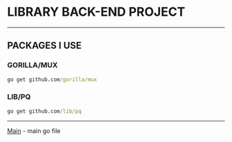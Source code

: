 # LIBRARY BACK-END PROJECT

---
## PACKAGES  I USE

### GORILLA/MUX
``` cmd
go get github.com/gorilla/mux
```
### LIB/PQ
``` cmd
go get github.com/lib/pq
```
---
[Main](https://github.com/mkaganm/libraryApiProject/blob/main/src/main.go) - main go file
